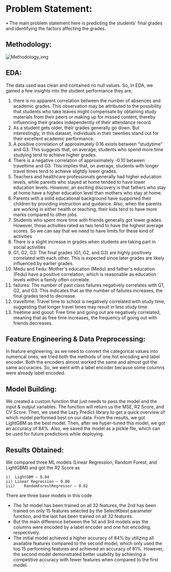 # Problem Statement:
•	The main problem statement here is predicting the students' final grades and identifying the factors affecting the grades.

## Methodology:
![Methodology_img](https://github.com/karanpunjabi18/Data-Crafters/assets/118504346/ef9a6cf3-9816-4bfe-b25b-ab1fb7b8bba0)


## EDA:
The data used was clean and contained no null values. So, In EDA, we gained a few insights into the student performance they are,
1.	there is no apparent correlation between the number of absences and academic grades. This observation may be attributed to the possibility that students who take leaves might compensate by obtaining study materials from their peers or making up for missed content, thereby influencing their grades independently of their attendance record.
2.	As a student gets older, their grades generally go down. But interestingly, in this dataset, individuals in their twenties stand out for their excellent academic performance.
3.	A positive correlation of approximately 0.16 exists between “studytime” and G3. This suggests that, on average, students who spend more time studying tend to achieve higher grades.
4.	There is a negative correlation of approximately -0.10 between traveltime and G3. This implies that, on average, students with longer travel times tend to achieve slightly lower grades.
5.	Teachers and healthcare professionals generally had higher education levels, while parents who stayed at home tended to have lower education levels. However, an exciting discovery is that fathers who stay at home have a higher education level than mothers who stay at home.
6.	Parents with a solid educational background have supported their children by providing instruction and guidance. Also, when the parents are working in either health or teaching, their kids tend to have more marks compared to other jobs.
7.	Students who spent more time with friends generally got lower grades. However, those activities rated as two tend to have the highest average scores. So we can say that we need to have limits for these kind of activities
8.	There is a slight increase in grades when students are taking part in social activities
9.	G1, G2, G3: The final grades (G1, G2, and G3) are highly positively correlated with each other. This is expected since later grades are likely influenced by earlier grades.
10.	Medu and Fedu: Mother's education (Medu) and father's education (Fedu) have a positive correlation, which is reasonable as education levels within a family often correlate.
11.	failures: The number of past class failures negatively correlates with G1, G2, and G3. This indicates that as the number of failures increases, the final grades tend to decrease.
12.	traveltime: Travel time to school is negatively correlated with study time, suggesting that longer travel times may result in less study time.
13.	freetime and goout: Free time and going out are negatively correlated, meaning that as free time increases, the frequency of going out with friends decreases.

## Feature Engineering & Data Preprocessing:

In feature engineering, as we need to convert the categorical values into numerical ones, we tried both the methods of one hot encoding and label encoder. Both the encoders almost worked the same and almost got the same accuracies. So, we went with a label encoder because some columns were already label encoded.

## Model Building:

We created a custom function that just needs to pass the model and the input & output variables. The function will return us the MSE, R2 Score, and CV Score. Then, we used the Lazy Predict library to get a quick overview of which model performed best on our data.
From the results, we got LightGBM as the best model. Then, after we hyper-tuned this model, we got an accuracy of 84%. Also, we saved the model as a pickle file, which can be used for future predictions while deploying.

## Results Obtained:
We compared three ML models (Linear Regression, Random Forest, and LightGBM) and got the R2 Score as 
```
i)	LightGBM – 0.84
ii)	Linear Regression – 0.80
iii)	RandomForestRegressor – 0.82
```
There are three base models in this code.
- The 1st model has been trained on all 32 features, the 2nd has been trained on only 15 features selected by the SelectKbest parameter function, and the last has been trained on all 32 features. 
- But the main difference between the 1st and 3rd models was the columns were encoded by a label encoder and one hot encoding, respectively.
- The initial model achieved a higher accuracy of 84% by utilizing all available features compared to the second model, which only used the top 15 performing features and achieved an accuracy of 81%. However, the second model demonstrated better usability by achieving a competitive accuracy with fewer features when compared to the first model.

